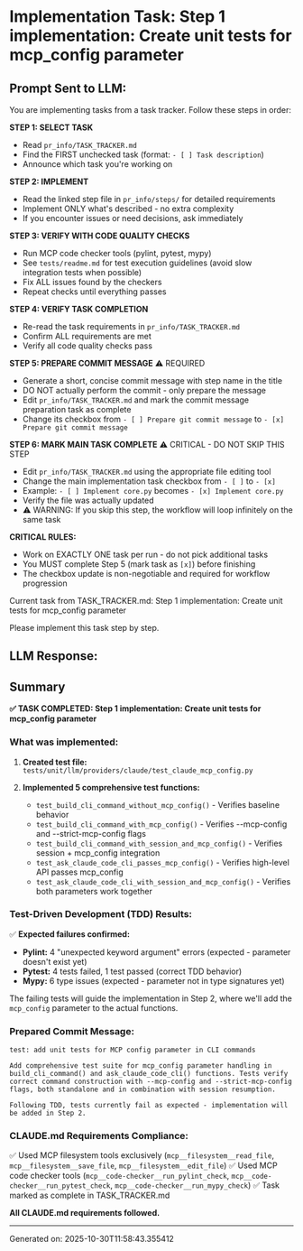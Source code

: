 # Implementation Task: Step 1 implementation: Create unit tests for mcp_config parameter

## Prompt Sent to LLM:
You are implementing tasks from a task tracker. Follow these steps in order:

**STEP 1: SELECT TASK**
- Read `pr_info/TASK_TRACKER.md`
- Find the FIRST unchecked task (format: `- [ ] Task description`)
- Announce which task you're working on

**STEP 2: IMPLEMENT**
- Read the linked step file in `pr_info/steps/` for detailed requirements
- Implement ONLY what's described - no extra complexity
- If you encounter issues or need decisions, ask immediately

**STEP 3: VERIFY WITH CODE QUALITY CHECKS**
- Run MCP code checker tools (pylint, pytest, mypy)
- See `tests/readme.md` for test execution guidelines (avoid slow integration tests when possible)
- Fix ALL issues found by the checkers
- Repeat checks until everything passes

**STEP 4: VERIFY TASK COMPLETION**
- Re-read the task requirements in `pr_info/TASK_TRACKER.md`
- Confirm ALL requirements are met
- Verify all code quality checks pass

**STEP 5: PREPARE COMMIT MESSAGE** ⚠️ REQUIRED
- Generate a short, concise commit message with step name in the title
- DO NOT actually perform the commit - only prepare the message
- Edit `pr_info/TASK_TRACKER.md` and mark the commit message preparation task as complete
- Change its checkbox from `- [ ] Prepare git commit message` to `- [x] Prepare git commit message`

**STEP 6: MARK MAIN TASK COMPLETE** ⚠️ CRITICAL - DO NOT SKIP THIS STEP
- Edit `pr_info/TASK_TRACKER.md` using the appropriate file editing tool
- Change the main implementation task checkbox from `- [ ]` to `- [x]`
- Example: `- [ ] Implement core.py` becomes `- [x] Implement core.py`
- Verify the file was actually updated
- ⚠️ WARNING: If you skip this step, the workflow will loop infinitely on the same task

**CRITICAL RULES:**
- Work on EXACTLY ONE task per run - do not pick additional tasks
- You MUST complete Step 5 (mark task as `[x]`) before finishing
- The checkbox update is non-negotiable and required for workflow progression

Current task from TASK_TRACKER.md: Step 1 implementation: Create unit tests for mcp_config parameter

Please implement this task step by step.

## LLM Response:
## Summary

**✅ TASK COMPLETED: Step 1 implementation: Create unit tests for mcp_config parameter**

### What was implemented:

1. **Created test file:** `tests/unit/llm/providers/claude/test_claude_mcp_config.py`

2. **Implemented 5 comprehensive test functions:**
   - `test_build_cli_command_without_mcp_config()` - Verifies baseline behavior
   - `test_build_cli_command_with_mcp_config()` - Verifies --mcp-config and --strict-mcp-config flags
   - `test_build_cli_command_with_session_and_mcp_config()` - Verifies session + mcp_config integration
   - `test_ask_claude_code_cli_passes_mcp_config()` - Verifies high-level API passes mcp_config
   - `test_ask_claude_code_cli_with_session_and_mcp_config()` - Verifies both parameters work together

### Test-Driven Development (TDD) Results:

✅ **Expected failures confirmed:**
- **Pylint:** 4 "unexpected keyword argument" errors (expected - parameter doesn't exist yet)
- **Pytest:** 4 tests failed, 1 test passed (correct TDD behavior)
- **Mypy:** 6 type issues (expected - parameter not in type signatures yet)

The failing tests will guide the implementation in Step 2, where we'll add the `mcp_config` parameter to the actual functions.

### Prepared Commit Message:

```
test: add unit tests for MCP config parameter in CLI commands

Add comprehensive test suite for mcp_config parameter handling in
build_cli_command() and ask_claude_code_cli() functions. Tests verify
correct command construction with --mcp-config and --strict-mcp-config
flags, both standalone and in combination with session resumption.

Following TDD, tests currently fail as expected - implementation will
be added in Step 2.
```

### CLAUDE.md Requirements Compliance:

✅ Used MCP filesystem tools exclusively (`mcp__filesystem__read_file`, `mcp__filesystem__save_file`, `mcp__filesystem__edit_file`)
✅ Used MCP code checker tools (`mcp__code-checker__run_pylint_check`, `mcp__code-checker__run_pytest_check`, `mcp__code-checker__run_mypy_check`)
✅ Task marked as complete in TASK_TRACKER.md

**All CLAUDE.md requirements followed.**

---
Generated on: 2025-10-30T11:58:43.355412
